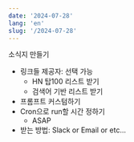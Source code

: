 ```yaml
---
date: '2024-07-28'
lang: 'en'
slug: '/2024-07-28'
---
```


소식지 만들기

- 링크들 제공자: 선택 가능
  - HN 탑100 리스트 받기
  - 검색어 기반 리스트 받기
- 프롬프트 커스텀하기
- Cron으로 run할 시간 정하기
  - ASAP
- 받는 방법: Slack or Email or etc...

